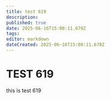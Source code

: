 ```yaml
---
title: test 619
description: 
published: true
date: 2025-06-16T15:00:11.678Z
tags: 
editor: markdown
dateCreated: 2025-06-16T15:00:11.678Z
---
```


# TEST 619
this is test 619
